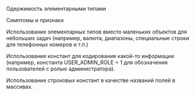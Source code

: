 Одержимость элементарными типами

Симптомы и признаки

Использование элементарных типов вместо маленьких объектов для небольших задач (например, валюта, диапазоны, специальные строки для телефонных номеров и т.п.)

Использование констант для кодирования какой-то информации (например, константа USER_ADMIN_ROLE = 1 для обозначения пользователей с ролью администратора).

Использование строковых констант в качестве названий полей в массивах.
